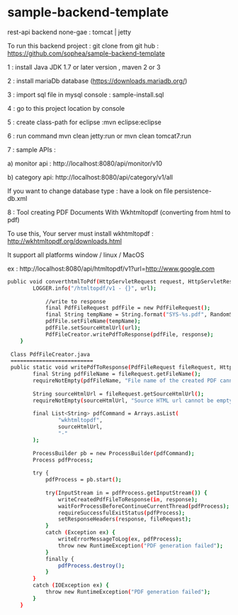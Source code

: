 sample-backend-template
=======================

rest-api backend none-gae : tomcat | jetty


To run this backend project : git clone from git hub : https://github.com/sophea/sample-backend-template

1 : install Java JDK 1.7 or later version , maven 2 or 3 

2 : install mariaDb database (https://downloads.mariadb.org/)

3 : import sql file in mysql console : sample-install.sql 

4 : go to this project location by console

5 : create class-path for eclipse :mvn eclipse:eclipse

6 : run command mvn clean jetty:run  or mvn clean tomcat7:run

7 : sample APIs :

 a) monitor api : http://localhost:8080/api/monitor/v10
 
 b) category api: http://localhost:8080/api/category/v1/all


If you want to change database type :  have a look on file persistence-db.xml


8 : Tool creating PDF Documents With Wkhtmltopdf (converting from html to pdf)

To use this, Your server must install wkhtmltopdf : http://wkhtmltopdf.org/downloads.html

It support all platforms window / linux / MacOS

ex : http://localhost:8080/api/htmltopdf/v1?url=http://www.google.com

```sh
public void converthtmlToPdf(HttpServletRequest request, HttpServletResponse response, @RequestParam String url) {
        LOGGER.info("/htmltopdf/v1 - {}", url);
        
            //write to response
            final PdfFileRequest pdfFile = new PdfFileRequest();
            final String tempName = String.format("SYS-%s.pdf", RandomStringUtils.random(10, true, true));
            pdfFile.setFileName(tempName);
            pdfFile.setSourceHtmlUrl(url);
            PdfFileCreator.writePdfToResponse(pdfFile, response);
    }
    
 Class PdfFileCreator.java
 ==========================
 public static void writePdfToResponse(PdfFileRequest fileRequest, HttpServletResponse response) {
        final String pdfFileName = fileRequest.getFileName();
        requireNotEmpty(pdfFileName, "File name of the created PDF cannot be empty");
 
        String sourceHtmlUrl = fileRequest.getSourceHtmlUrl();
        requireNotEmpty(sourceHtmlUrl, "Source HTML url cannot be empty");
 
        final List<String> pdfCommand = Arrays.asList(
                "wkhtmltopdf",
                sourceHtmlUrl,
                "-"
        );
 
        ProcessBuilder pb = new ProcessBuilder(pdfCommand);
        Process pdfProcess;
 
        try {
            pdfProcess = pb.start();
 
            try(InputStream in = pdfProcess.getInputStream()) {
                writeCreatedPdfFileToResponse(in, response);
                waitForProcessBeforeContinueCurrentThread(pdfProcess);
                requireSuccessfulExitStatus(pdfProcess);
                setResponseHeaders(response, fileRequest);
            }
            catch (Exception ex) {
                writeErrorMessageToLog(ex, pdfProcess);
                throw new RuntimeException("PDF generation failed");
            }
            finally {
                pdfProcess.destroy();
            }
        }
        catch (IOException ex) {
            throw new RuntimeException("PDF generation failed");
        }
    }
```
